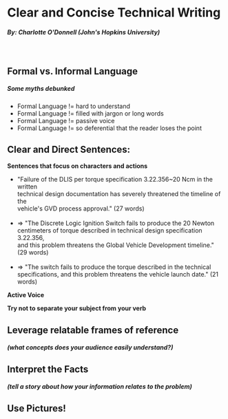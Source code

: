 # Clear and Concise Technical Writing

##### By: Charlotte O'Donnell (John's Hopkins University)

<br>

## Formal vs. Informal Language

##### Some myths debunked

<ul>
<li>Formal Language != hard to understand</li>
<li>Formal Language != filled with jargon or long words</li>
<li>Formal Language != passive voice</li>
<li>Formal Language != so deferential that the reader loses the point</li>
</ul>

## Clear and Direct Sentences:

<strong>Sentences that focus on characters and actions</strong>

<ul>
<li>"Failure of the DLIS per torque specification 3.22.356~20 Ncm in the written<br>
    technical design documentation has severely threatened the timeline of the<br> 
    vehicle's GVD process approval." (27 words)</li>
<br>
<li> => "The Discrete Logic Ignition Switch fails to produce the 20 Newton<br>      centimeters of torque described in technical design specification 3.22.356,<br> and this problem threatens the Global Vehicle Development timeline." (29 words)</li>
<br>
<li> => "The switch fails to produce the torque described in the technical<br> specifications, and this problem threatens the vehicle launch date." (21 words)</li>
</ul>

<strong>Active Voice</strong>

<strong>Try not to separate your subject from your verb</strong>

## Leverage relatable frames of reference

##### (what concepts does your audience easily understand?)

## Interpret the Facts

##### (tell a story about how your information relates to the problem)

## Use Pictures!
